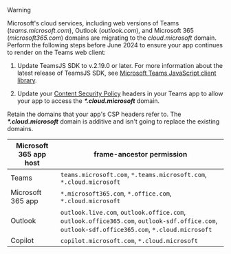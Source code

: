 > [!WARNING]
> Microsoft's cloud services, including web versions of Teams (*teams.microsoft.com*), Outlook (*outlook.com*), and Microsoft 365 (*microsoft365.com*) domains are migrating to the *cloud.microsoft* domain. Perform the following steps before June 2024 to ensure your app continues to render on the Teams web client:
>
> 1. Update TeamsJS SDK to v.2.19.0 or later. For more information about the latest release of TeamsJS SDK, see [Microsoft Teams JavaScript client library](https://www.npmjs.com/package/@microsoft/teams-js).
>
> 2. Update your [Content Security Policy](https://developer.mozilla.org/en-US/docs/Web/HTTP/CSP) headers in your Teams app to allow your app to access the **_*.cloud.microsoft_** domain.
>
> Retain the domains that your app's CSP headers refer to. The **_*.cloud.microsoft_** domain is additive and isn't going to replace the existing domains.

| **Microsoft 365 app host** | **frame-ancestor permission**                                                                                                                 |
| -------------------------- | --------------------------------------------------------------------------------------------------------------------------------------------- |
| Teams                      | `teams.microsoft.com`, `*.teams.microsoft.com`, `*.cloud.microsoft`                                                                           |
| Microsoft 365 app          | `*.microsoft365.com`, `*.office.com`, `*.cloud.microsoft`                                                                                     |
| Outlook                    | `outlook.live.com`, `outlook.office.com`, `outlook.office365.com`, `outlook-sdf.office.com`, `outlook-sdf.office365.com`, `*.cloud.microsoft` |
| Copilot                    | `copilot.microsoft.com`, `*.cloud.microsoft`                                                                                                  |
